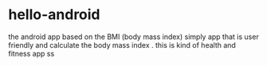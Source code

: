 # hello-android
the android app based on the BMI (body mass index)
simply app that is user friendly and calculate the body mass index .
this is kind of health and fitness app
ss
